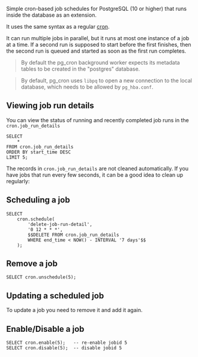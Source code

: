 Simple cron-based job schedules for PostgreSQL (10 or higher) that runs inside the database as an extension.

It uses the same syntax as a regular [cron](cronjobs.md).

It can run multiple jobs in parallel, but it runs at most one instance of a job at a time. If a second run is supposed to start before the first finishes, then the second run is queued and started as soon as the first run completes.

>By default the pg_cron background worker expects its metadata tables to be created in the "postgres" database.

>By default, pg_cron uses `libpq` to open a new connection to the local database, which needs to be allowed by `pg_hba.conf`.
## Viewing job run details
You can view the status of running and recently completed job runs in the `cron.job_run_details`

```PostgreSQL
SELECT
	*
FROM cron.job_run_details
ORDER BY start_time DESC
LIMIT 5;
```

The records in `cron.job_run_details` are not cleaned automatically. If you have jobs that run every few seconds, it can be a good idea to clean up regularly:
## Scheduling a job
```PostgreSQL
SELECT
	cron.schedule(
		'delete-job-run-detail',
		'0 12 * * *', 
		$$DELETE FROM cron.job_run_details 
		WHERE end_time < NOW() - INTERVAL '7 days'$$
	);
```
## Remove a job
```PostgreSQL
SELECT cron.unschedule(5);
```
## Updating a scheduled job
To update a job you need to remove it and add it again.
## Enable/Disable a job
```PostgreSQL
SELECT cron.enable(5);   -- re-enable jobid 5
SELECT cron.disable(5);  -- disable jobid 5
```

